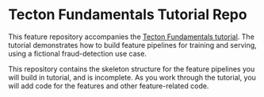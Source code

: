 # Tecton Fundamentals Tutorial Repo

This feature repository accompanies the [Tecton Fundamentals tutorial](https://docs.tecton.ai/docs/tutorials/tecton-fundamentals/). The tutorial demonstrates how to build feature pipelines for training and serving, using a fictional fraud-detection use case.

This repository contains the skeleton structure for the feature pipelines you will build in tutorial, and is incomplete. As you work through the tutorial, you will add code for the features and other feature-related code.